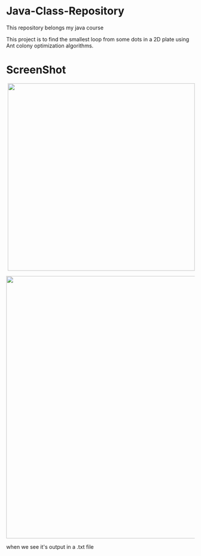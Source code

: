 # Java-Class-Repository
This repository belongs my java course
<P>This project is to find the smallest loop from some dots in a 2D plate using Ant colony optimization algorithms.</P>
<h1>ScreenShot</h1>
<p align="right">
  <img src="https://cloud.githubusercontent.com/assets/8475952/16570643/f88d6054-425e-11e6-8e02-42bf57e3f70b.png" height="500"/>
</p>
<p align="left">
  <img src="https://cloud.githubusercontent.com/assets/8475952/16570633/c6c53aa6-425e-11e6-8eca-25da673b8776.png" height="700"/>
</p>
<p>when we see it's output in a .txt file </p>


